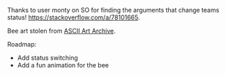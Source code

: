 Thanks to user monty on SO for finding the arguments that change teams status! https://stackoverflow.com/a/78101665.   

Bee art stolen from [ASCII Art Archive](https://www.asciiart.eu/animals/insects/bees).  

Roadmap:
- Add status switching 
- Add a fun animation for the bee